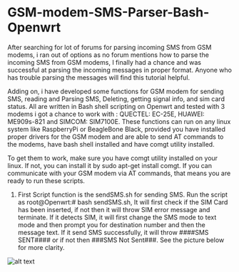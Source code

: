 # GSM-modem-SMS-Parser-Bash-Openwrt
After searching for lot of forums for parsing incoming SMS from GSM modems, i ran out of options as no forum mentions how to parse the incoming SMS from GSM modems, I finally had a chance and was successful at parsing the incoming messages in proper format. Anyone who has trouble parsing the messages will find this tutorial helpful.

Adding on, i have developed some functions for GSM modem for sending SMS, reading and Parsing SMS, Deleting, getting signal info, and sim card status. All are written in Bash shell scripting on Openwrt and tested with 3 modems i got a chance to work with : QUECTEL: EC-25E, HUAWEI: ME909s-821 and SIMCOM: SIM7100E. These functions can run on any linux system like RaspberryPi or BeagleBone Black, provided you have installed proper drivers for the GSM modem and are able to send AT commands to the modems, have bash shell installed and have comgt utility installed.  

To get them to work, make sure you have comgt utility installed on your linux. If not, you can install it by sudo apt-get install comgt. If you can communicate with your GSM modem via AT commands, that means you are ready to run these scripts.

1) First Script function is the sendSMS.sh for sending SMS. Run the script as root@Openwrt:# bash sendSMS.sh, It will first check if the SIM Card has been inserted, if not then it will throw SIM error message and terminate. If it detects SIM, it will first change the SMS mode to text mode and then prompt you for destination number and then the message text. If it send SMS successfully, it will throw ####SMS SENT#### or if not then ###SMS Not Sent###. See the picture below for more clarity.

![alt text](https://github.com/pratikfarkase94/GSM-modem-SMS-Parser-Bash-Openwrt/blob/master/sendSMS.png)


